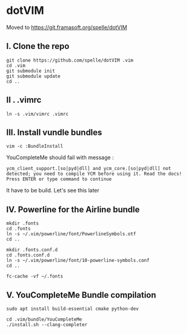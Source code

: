 dotVIM
======

Moved to https://git.framasoft.org/spelle/dotVIM

I. Clone the repo
-----------------

	git clone https://github.com/spelle/dotVIM .vim
	cd .vim
	git submodule init
	git submodule update
	cd ..

II . .vimrc
-----------

	ln -s .vim/vimrc .vimrc

III. Install vundle bundles
--------------------------

	vim -c :BundleInstall

YouCompleteMe should fail with message :

	ycm_client_support.[so|pyd|dll] and ycm_core.[so|pyd|dll] not detected; you need to compile YCM before using it. Read the docs!
	Press ENTER or type command to continue

It have to be build. Let's see this later

IV. Powerline for the Airline bundle
------------------------------------

	mkdir .fonts
	cd .fonts
	ln -s ~/.vim/powerline/font/PowerlineSymbols.otf 
	cd ..

	mkdir .fonts.conf.d
	cd .fonts.conf.d 
	ln -s ~/.vim/powerline/font/10-powerline-symbols.conf 
	cd ..

	fc-cache -vf ~/.fonts

V. YouCompleteMe Bundle compilation
-----------------------------------

	sudo apt install build-essential cmake python-dev

	cd .vim/bundle/YouCompleteMe
	./install.sh --clang-completer

